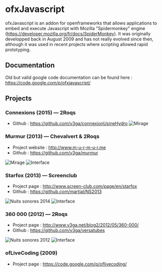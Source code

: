 ofxJavascript
======
ofxJavascript is an addon for openframeworks that allows applications to embed and execute Javascript with Mozilla "Spidermonkey" engine (https://developer.mozilla.org/fr/docs/SpiderMonkey).
It was originally developped back in August 2009 and has not really evolved since then, although it was used in recent projects where scripting allowed rapid prototyping.

## Documentation
Old but valid google code documentation can be found here : https://code.google.com/p/ofxjavascript/

## Projects
### Connexions (2015) — 2Roqs
* Github : https://github.com/v3ga/connexionUsineHydro
![Mirage](http://v3ga.github.io/Images/ofxJavascript/2015_Connexions_Petite_Poucette.jpeg)

### Murmur (2013) — Chevalvert & 2Roqs
* Project website : http://www.m-u-r-m-u-r.me
* Github : https://github.com/v3ga/murmur

![Mirage](http://v3ga.github.io/Images/ofxJavascript/2014_Murmur_Mirage_Lyon_01.jpg)
![Interface](http://v3ga.github.io/Images/ofxJavascript/2013_Murmur_interface.png)

### Starfox (2013) — Screenclub
* Project page : http://www.screen-club.com/page/en/starfox
* Github : https://github.com/martial/NS2013

![Nuits sonores 2014](http://v3ga.github.io/Images/ofxJavascript/2013_Starfox_ScreenClub_live.jpeg)
![Interface](http://v3ga.github.io/Images/ofxJavascript/2013_Starfox_ScreenClub_interface.png)

### 360 000 (2012) — 2Roqs
* Project page : http://www.v3ga.net/blog2/2012/05/360-000/
* Github : https://github.com/v3ga/versatubes

![Nuits sonores 2012](http://v3ga.github.io/Images/ofxJavascript/2012_360000_live.jpg)
![Interface](http://v3ga.github.io/Images/ofxJavascript/2012_360000_interface.jpg)

### ofLiveCoding (2009)
* Project page : https://code.google.com/p/oflivecoding/
	